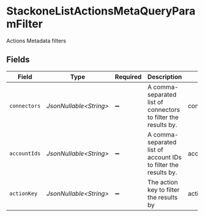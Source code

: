 # StackoneListActionsMetaQueryParamFilter

Actions Metadata filters


## Fields

| Field                                                           | Type                                                            | Required                                                        | Description                                                     | Example                                                         |
| --------------------------------------------------------------- | --------------------------------------------------------------- | --------------------------------------------------------------- | --------------------------------------------------------------- | --------------------------------------------------------------- |
| `connectors`                                                    | *JsonNullable\<String>*                                         | :heavy_minus_sign:                                              | A comma-separated list of connectors to filter the results by.  | connector1,connector2                                           |
| `accountIds`                                                    | *JsonNullable\<String>*                                         | :heavy_minus_sign:                                              | A comma-separated list of account IDs to filter the results by. | account1,account2                                               |
| `actionKey`                                                     | *JsonNullable\<String>*                                         | :heavy_minus_sign:                                              | The action key to filter the results by                         | action1                                                         |